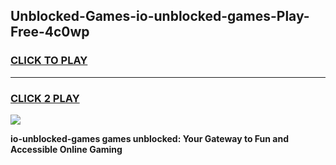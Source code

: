 
## Unblocked-Games-io-unblocked-games-Play-Free-4c0wp
<h3>
<a href="https://premium76.site?title=io-unblocked-games&ref=18A1">CLICK TO PLAY</a></h3>
<hr>

<h3>
<a href="https://premium76.site?title=io-unblocked-games&ref=18A1">CLICK 2 PLAY</a>
  
</h3>

<a href="https://premium76.site?title=io-unblocked-games&ref=18A1"><img src="https://clearcache.store/games.png"></a>


**io-unblocked-games games unblocked: Your Gateway to Fun and Accessible Online Gaming**
